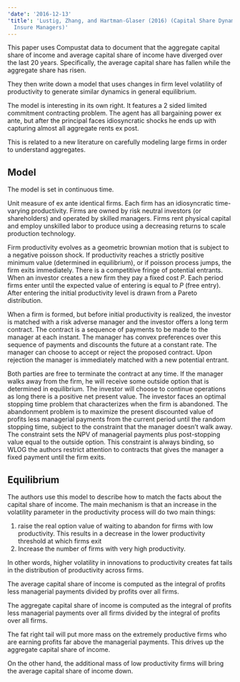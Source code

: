 ```yaml
---
'date': '2016-12-13'
'title': 'Lustig, Zhang, and Hartman-Glaser (2016) (Capital Share Dynamics When Firms
  Insure Managers)'
---
```


<p>This paper uses Compustat data to document that the aggregate capital share of income and average capital share of income have diverged over the last 20 years. Specifically, the average capital share has fallen while the aggregate share has risen.</p>
<p>They then write down a model that uses changes in firm level volatility of productivity to generate similar dynamics in general equilibrium.</p>
<p>The model is interesting in its own right. It features a 2 sided limited commitment contracting problem. The agent has all bargaining power ex ante, but after the principal faces idiosyncratic shocks he ends up with capturing almost all aggregate rents ex post.</p>
<p>This is related to a new literature on carefully modeling large firms in order to understand aggregates.</p>
<h2 id="model">Model</h2>
<p>The model is set in continuous time.</p>
<p>Unit measure of ex ante identical firms. Each firm has an idiosyncratic time-varying productivity. Firms are owned by risk neutral investors (or shareholders) and operated by skilled managers. Firms rent physical capital and employ unskilled labor to produce using a decreasing returns to scale production technology.</p>
<p>Firm productivity evolves as a geometric brownian motion that is subject to a negative poisson shock. If productivity reaches a strictly positive minimum value (determined in equilibrium), or if poisson process jumps, the firm exits immediately. There is a competitive fringe of potential entrants. When an investor creates a new firm they pay a fixed cost <span class="math inline"><em>P</em></span>. Each period firms enter until the expected value of entering is equal to <span class="math inline"><em>P</em></span> (free entry). After entering the initial productivity level is drawn from a Pareto distribution.</p>
<p>When a firm is formed, but before initial productivity is realized, the investor is matched with a risk adverse manager and the investor offers a long term contract. The contract is a sequence of payments to be made to the manager at each instant. The manager has convex preferences over this sequence of payments and discounts the future at a constant rate. The manager can choose to accept or reject the proposed contract. Upon rejection the manager is immediately matched with a new potential entrant.</p>
<p>Both parties are free to terminate the contract at any time. If the manager walks away from the firm, he will receive some outside option that is determined in equilibrium. The investor will choose to continue operations as long there is a positive net present value. The investor faces an optimal stopping time problem that characterizes when the firm is abandoned. The abandonment problem is to maximize the present discounted value of profits less managerial payments from the current period until the random stopping time, subject to the constraint that the manager doesn’t walk away. The constraint sets the NPV of managerial payments plus post-stopping value equal to the outside option. This constraint is always binding, so WLOG the authors restrict attention to contracts that gives the manager a fixed payment until the firm exits.</p>
<h2 id="equilibrium">Equilibrium</h2>
<p>The authors use this model to describe how to match the facts about the capital share of income. The main mechanism is that an increase in the volatility parameter in the productivity process will do two main things:</p>
<ol type="1">
<li>raise the real option value of waiting to abandon for firms with low productivity. This results in a decrease in the lower productivity threshold at which firms exit</li>
<li>Increase the number of firms with very high productivity.</li>
</ol>
<p>In other words, higher volatility in innovations to productivity creates fat tails in the distribution of productivity across firms.</p>
<p>The average capital share of income is computed as the integral of profits less managerial payments divided by profits over all firms.</p>
<p>The aggregate capital share of income is computed as the integral of profits less managerial payments over all firms divided by the integral of profits over all firms.</p>
<p>The fat right tail will put more mass on the extremely productive firms who are earning profits far above the managerial payments. This drives up the aggregate capital share of income.</p>
<p>On the other hand, the additional mass of low productivity firms will bring the average capital share of income down.</p>

